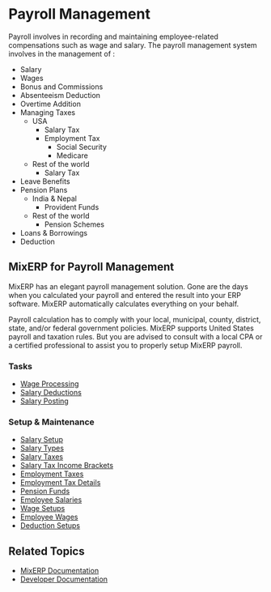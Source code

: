 # Payroll Management

Payroll involves in recording and maintaining employee-related 
compensations such as wage and salary. The payroll management
system involves in the management of :

- Salary
- Wages
- Bonus and Commissions
- Absenteeism Deduction
- Overtime Addition
- Managing Taxes
    - USA
       - Salary Tax
       - Employment Tax
            - Social Security
            - Medicare
    - Rest of the world
        - Salary Tax
- Leave Benefits
- Pension Plans
    - India & Nepal
        - Provident Funds
    - Rest of the world
        - Pension Schemes
- Loans & Borrowings
- Deduction

## MixERP for Payroll Management

MixERP has an elegant payroll management solution. Gone are the days
when you calculated your payroll and entered the result into your ERP
software. MixERP automatically calculates everything on your behalf.

Payroll calculation has to comply with your local, municipal, county, 
district, state, and/or federal government policies.
MixERP supports United States payroll and taxation rules. 
But you are advised to consult with a local CPA or a certified professional 
to assist you to properly setup MixERP payroll.


### Tasks
- [Wage Processing](wage-processing.md)
- [Salary Deductions](salary-deductions.md)
- [Salary Posting](salary-posting.md)


### Setup & Maintenance
- [Salary Setup](salary-setup.md)
- [Salary Types](salary-types.md)
- [Salary Taxes](salary-taxes.md)
- [Salary Tax Income Brackets](salary-tax-income-brackets.md)
- [Employment Taxes](employment-taxes.md)
- [Employment Tax Details](employment-tax-details.md)
- [Pension Funds](pension-funds.md)
- [Employee Salaries](employee-salaries.md)
- [Wage Setups](wage-setups.md)
- [Employee Wages](employee-wages.md)
- [Deduction Setups](deduction-setups.md)


## Related Topics
* [MixERP Documentation](../index.md)
* [Developer Documentation](../../developer/index.md)
